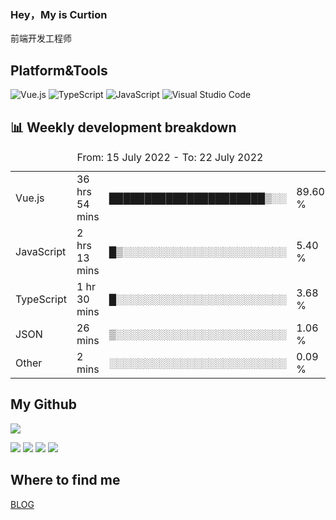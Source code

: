 ### Hey，My is Curtion
前端开发工程师
## Platform&Tools

![Vue.js](https://img.shields.io/badge/-Vue.js-4FC08D?style=flat-square&logo=Vue.js&logoColor=white)
![TypeScript](https://img.shields.io/badge/-TypeScript-007ACC?style=flat-square&logo=typescript&logoColor=white)
![JavaScript](https://img.shields.io/badge/-JavaScript-F7DF1E?style=flat-square&logo=javascript&logoColor=black)
![Visual Studio Code](https://img.shields.io/badge/-VSCode-007ACC?style=flat-square&logo=Visual-Studio-Code&logoColor=white)

## 📊 Weekly development breakdown

<!--START_SECTION:waka-->

<table><caption>From: 15 July 2022 - To: 22 July 2022</caption><tr><td>Vue.js</td><td>36 hrs 54 mins</td><td>██████████████████████▒░░</td><td>89.60 %</td></tr><tr><td>JavaScript</td><td>2 hrs 13 mins</td><td>█▒░░░░░░░░░░░░░░░░░░░░░░░</td><td>5.40 %</td></tr><tr><td>TypeScript</td><td>1 hr 30 mins</td><td>█░░░░░░░░░░░░░░░░░░░░░░░░</td><td>3.68 %</td></tr><tr><td>JSON</td><td>26 mins</td><td>▒░░░░░░░░░░░░░░░░░░░░░░░░</td><td>1.06 %</td></tr><tr><td>Other</td><td>2 mins</td><td>░░░░░░░░░░░░░░░░░░░░░░░░░</td><td>0.09 %</td></tr></table>

<!--END_SECTION:waka-->

## My Github

![](http://github-profile-summary-cards.vercel.app/api/cards/profile-details?username=curtion&theme=nord_bright)

![](http://github-profile-summary-cards.vercel.app/api/cards/stats?username=curtion&theme=nord_bright)
![](http://github-profile-summary-cards.vercel.app/api/cards/productive-time?username=curtion&theme=nord_bright&utcOffset=8)
![](http://github-profile-summary-cards.vercel.app/api/cards/repos-per-language?username=curtion&theme=nord_bright)
![](http://github-profile-summary-cards.vercel.app/api/cards/most-commit-language?username=curtion&theme=nord_bright)

## Where to find me

[BLOG](https://blog.3gxk.net)
